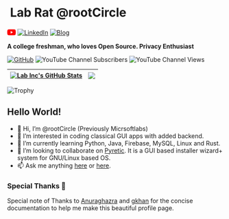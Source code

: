 # <img style="border-radius: 50%;" alt="" src="https://avatars.githubusercontent.com/u/35325046?v=4" height="120"> <span>Lab Rat @rootCircle</span>
<a href="https://www.youtube.com/@12thprogrammr99"><img align="center" src="https://github.com/rootCircle/rootCircle/raw/main/res/youtube.png" alt="Youtube" height="20px"/></a>
<a href="https://linkedin.com/in/praveen-jaiswal-atlabinc"><img align="center" src="https://github.com/rootCircle/rootCircle/raw/main/res/linkedin.ico" alt="LinkedIn" height="20px"/></a>
<a href="https://frolicslab.blogspot.com/"><img align="center" src="https://github.com/rootCircle/rootCircle/raw/main/res/blogger.ico" alt="Blog" height="20px"/></a>


**A college freshman, who loves Open Source. Privacy Enthusiast**


[![GitHub](https://img.shields.io/github/followers/rootCircle?label=follow&style=social)](https://github.com/rootCircle)
![YouTube Channel Subscribers](https://img.shields.io/youtube/channel/subscribers/UC4vCUJ5_aMu7C3E4Vvw-lTA?style=social)
![YouTube Channel Views](https://img.shields.io/youtube/channel/views/UC4vCUJ5_aMu7C3E4Vvw-lTA?style=social)

| <a href="https://github.com/rootCircle/"><img align="center" src="https://github-readme-stats.vercel.app/api?username=rootCircle&show_icons=true&include_all_commits=true&theme=react&hide_border=true&bg_color=1F222E&title_color=F85D7F&icon_color=F8D866" alt="Lab Inc's GitHub Stats" /></a> | <a href="https://github.com/rootCircle/"><img align="center" src="https://github-readme-stats.vercel.app/api/top-langs/?username=rootCircle&langs_count=8&layout=compact&theme=react&hide_border=true&bg_color=1F222E&title_color=F85D7F&icon_color=F8D866" /></a> |
| ------------- | ------------- |


<!-- ![Lab Inc's Wakatime Stats](https://github-readme-stats.vercel.app/api/wakatime?username=rootCircle) -->

![Trophy](https://github-profile-trophy.vercel.app/?username=rootCircle&theme=dracula&column=7&margin-w=15&margin-h=15)

## Hello World!
- 👋 Hi, I’m @rootCircle (Previously Micrsoftlabs)
- 👀 I’m interested in coding classical GUI apps with added backend.
- 🌱 I’m currently learning Python, Java, Firebase, MySQL, Linux and Rust.
- 💞️ I’m looking to collaborate on [Pyretic](https://github.com/rootCircle/Pyretic). It is a GUI based installer wizard+ system for GNU/Linux based OS.
- 📫 Ask me anything [here](https://github.com/rootCircle/rootCircle/issues) or [here](https://linkedin.com/in/praveen-jaiswal-atlabinc).

### Special Thanks 💙
Special note of Thanks to [Anuraghazra](https://github.com/anuraghazra/github-readme-stats) and [gkhan](https://github.com/gkhan205/gkhan205) for the concise documentation to help me make this beautiful profile page.



